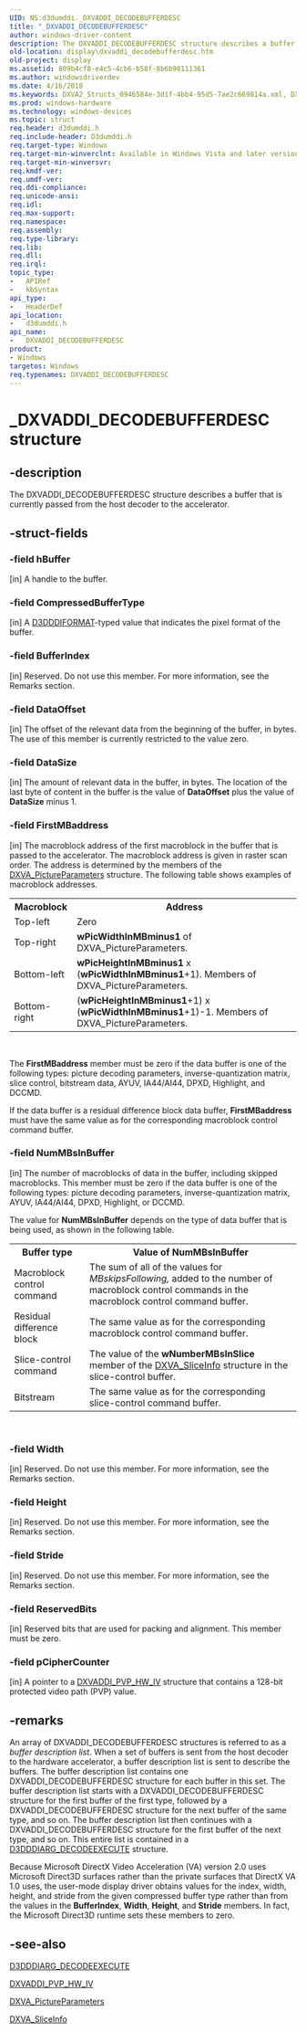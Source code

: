 ```yaml
---
UID: NS:d3dumddi._DXVADDI_DECODEBUFFERDESC
title: "_DXVADDI_DECODEBUFFERDESC"
author: windows-driver-content
description: The DXVADDI_DECODEBUFFERDESC structure describes a buffer that is currently passed from the host decoder to the accelerator.
old-location: display\dxvaddi_decodebufferdesc.htm
old-project: display
ms.assetid: 809b4cf8-e4c5-4cb6-b58f-8b6b98111361
ms.author: windowsdriverdev
ms.date: 4/16/2018
ms.keywords: DXVA2_Structs_0946584e-3d1f-4bb4-95d5-7ae2c669814a.xml, DXVADDI_DECODEBUFFERDESC, DXVADDI_DECODEBUFFERDESC structure [Display Devices], _DXVADDI_DECODEBUFFERDESC, d3dumddi/DXVADDI_DECODEBUFFERDESC, display.dxvaddi_decodebufferdesc
ms.prod: windows-hardware
ms.technology: windows-devices
ms.topic: struct
req.header: d3dumddi.h
req.include-header: D3dumddi.h
req.target-type: Windows
req.target-min-winverclnt: Available in Windows Vista and later versions of the Windows operating systems.
req.target-min-winversvr: 
req.kmdf-ver: 
req.umdf-ver: 
req.ddi-compliance: 
req.unicode-ansi: 
req.idl: 
req.max-support: 
req.namespace: 
req.assembly: 
req.type-library: 
req.lib: 
req.dll: 
req.irql: 
topic_type:
-	APIRef
-	kbSyntax
api_type:
-	HeaderDef
api_location:
-	d3dumddi.h
api_name:
-	DXVADDI_DECODEBUFFERDESC
product:
- Windows
targetos: Windows
req.typenames: DXVADDI_DECODEBUFFERDESC
---
```


# _DXVADDI_DECODEBUFFERDESC structure


## -description


The DXVADDI_DECODEBUFFERDESC structure describes a buffer that is currently passed from the host decoder to the accelerator. 


## -struct-fields




### -field hBuffer

[in] A handle to the buffer.


### -field CompressedBufferType

[in] A <a href="https://msdn.microsoft.com/library/windows/hardware/ff544312">D3DDDIFORMAT</a>-typed value that indicates the pixel format of the buffer.


### -field BufferIndex

[in] Reserved. Do not use this member. For more information, see the Remarks section.


### -field DataOffset

[in] The offset of the relevant data from the beginning of the buffer, in bytes. The use of this member is currently restricted to the value zero. 


### -field DataSize

[in] The amount of relevant data in the buffer, in bytes. The location of the last byte of content in the buffer is the value of <b>DataOffset</b> plus the value of <b>DataSize</b> minus 1.


### -field FirstMBaddress

[in] The macroblock address of the first macroblock in the buffer that is passed to the accelerator. The macroblock address is given in raster scan order. The address is determined by the members of the <a href="https://msdn.microsoft.com/library/windows/hardware/ff564012">DXVA_PictureParameters</a> structure. The following table shows examples of macroblock addresses.

<table>
<tr>
<th>Macroblock</th>
<th>Address </th>
</tr>
<tr>
<td>
Top-left 

</td>
<td>
Zero

</td>
</tr>
<tr>
<td>
Top-right 

</td>
<td>
<b>wPicWidthInMBminus1</b> of DXVA_PictureParameters.

</td>
</tr>
<tr>
<td>
Bottom-left 

</td>
<td>
<b>wPicHeightInMBminus1</b> x (<b>wPicWidthInMBminus1</b>+1). Members of DXVA_PictureParameters.

</td>
</tr>
<tr>
<td>
Bottom-right

</td>
<td>
(<b>wPicHeightInMBminus1</b>+1) x (<b>wPicWidthInMBminus1</b>+1)-1. Members of DXVA_PictureParameters.

</td>
</tr>
</table>
 

The <b>FirstMBaddress</b> member must be zero if the data buffer is one of the following types: picture decoding parameters, inverse-quantization matrix, slice control, bitstream data, AYUV, IA44/AI44, DPXD, Highlight, and DCCMD.

If the data buffer is a residual difference block data buffer, <b>FirstMBaddress</b> must have the same value as for the corresponding macroblock control command buffer. 


### -field NumMBsInBuffer

[in] The number of macroblocks of data in the buffer, including skipped macroblocks. This member must be zero if the data buffer is one of the following types: picture decoding parameters, inverse-quantization matrix, AYUV, IA44/AI44, DPXD, Highlight, or DCCMD.

The value for <b>NumMBsInBuffer</b> depends on the type of data buffer that is being used, as shown in the following table.

<table>
<tr>
<th>Buffer type</th>
<th>Value of NumMBsInBuffer</th>
</tr>
<tr>
<td>
Macroblock control command

</td>
<td>
The sum of all of the values for <i>MBskipsFollowing,</i> added to the number of macroblock control commands in the macroblock control command buffer.

</td>
</tr>
<tr>
<td>
Residual difference block

</td>
<td>
The same value as for the corresponding macroblock control command buffer.

</td>
</tr>
<tr>
<td>
Slice-control command

</td>
<td>
The value of the <b>wNumberMBsInSlice</b> member of the <a href="https://msdn.microsoft.com/library/windows/hardware/ff564049">DXVA_SliceInfo</a> structure in the slice-control buffer.

</td>
</tr>
<tr>
<td>
Bitstream

</td>
<td>
The same value as for the corresponding slice-control command buffer.

</td>
</tr>
</table>
 


### -field Width

[in] Reserved. Do not use this member. For more information, see the Remarks section.


### -field Height

[in] Reserved. Do not use this member. For more information, see the Remarks section.


### -field Stride

[in] Reserved. Do not use this member. For more information, see the Remarks section.


### -field ReservedBits

[in] Reserved bits that are used for packing and alignment. This member must be zero.


### -field pCipherCounter

[in] A pointer to a <a href="https://msdn.microsoft.com/library/windows/hardware/ff562920">DXVADDI_PVP_HW_IV</a> structure that contains a 128-bit protected video path (PVP) value. 


## -remarks



An array of DXVADDI_DECODEBUFFERDESC structures is referred to as a <i>buffer description list</i>. When a set of buffers is sent from the host decoder to the hardware accelerator, a buffer description list is sent to describe the buffers. The buffer description list contains one DXVADDI_DECODEBUFFERDESC structure for each buffer in this set. The buffer description list starts with a DXVADDI_DECODEBUFFERDESC structure for the first buffer of the first type, followed by a DXVADDI_DECODEBUFFERDESC structure for the next buffer of the same type, and so on. The buffer description list then continues with a DXVADDI_DECODEBUFFERDESC structure for the first buffer of the next type, and so on. This entire list is contained in a <a href="https://msdn.microsoft.com/library/windows/hardware/ff543001">D3DDDIARG_DECODEEXECUTE</a> structure.

Because Microsoft DirectX Video Acceleration (VA) version 2.0 uses Microsoft Direct3D surfaces rather than the private surfaces that DirectX VA 1.0 uses, the user-mode display driver obtains values for the index, width, height, and stride from the given compressed buffer type rather than from the values in the <b>BufferIndex</b>, <b>Width</b>, <b>Height</b>, and <b>Stride</b> members. In fact, the Microsoft Direct3D runtime sets these members to zero.




## -see-also




<a href="https://msdn.microsoft.com/library/windows/hardware/ff543001">D3DDDIARG_DECODEEXECUTE</a>



<a href="https://msdn.microsoft.com/library/windows/hardware/ff562920">DXVADDI_PVP_HW_IV</a>



<a href="https://msdn.microsoft.com/library/windows/hardware/ff564012">DXVA_PictureParameters</a>



<a href="https://msdn.microsoft.com/library/windows/hardware/ff564049">DXVA_SliceInfo</a>
 

 

